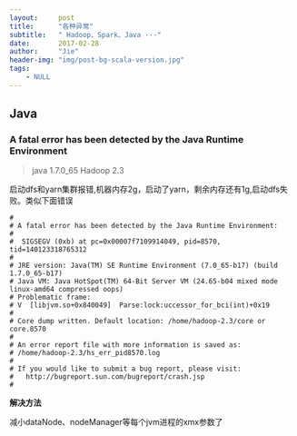 ```yaml
---
layout:     post
title:      "各种异常"
subtitle:   " Hadoop、Spark、Java ···"
date:       2017-02-28
author:     "Jie"
header-img: "img/post-bg-scala-version.jpg"
tags:
    - NULL
---
```


## Java

### A fatal error has been detected by the Java Runtime Environment

> java 1.7.0_65
Hadoop 2.3

启动dfs和yarn集群报错,机器内存2g，启动了yarn，剩余内存还有1g,启动dfs失败。类似下面错误

```
#
# A fatal error has been detected by the Java Runtime Environment:
#
#  SIGSEGV (0xb) at pc=0x00007f7109914049, pid=8570, tid=140123318765312
#
# JRE version: Java(TM) SE Runtime Environment (7.0_65-b17) (build 1.7.0_65-b17)
# Java VM: Java HotSpot(TM) 64-Bit Server VM (24.65-b04 mixed mode linux-amd64 compressed oops)
# Problematic frame:
# V  [libjvm.so+0x840049]  Parse:lock:uccessor_for_bci(int)+0x19
#
# Core dump written. Default location: /home/hadoop-2.3/core or core.8570
#
# An error report file with more information is saved as:
# /home/hadoop-2.3/hs_err_pid8570.log
#
# If you would like to submit a bug report, please visit:
#   http://bugreport.sun.com/bugreport/crash.jsp
#
```

**解决方法**

减小dataNode、nodeManager等每个jvm进程的xmx参数了
